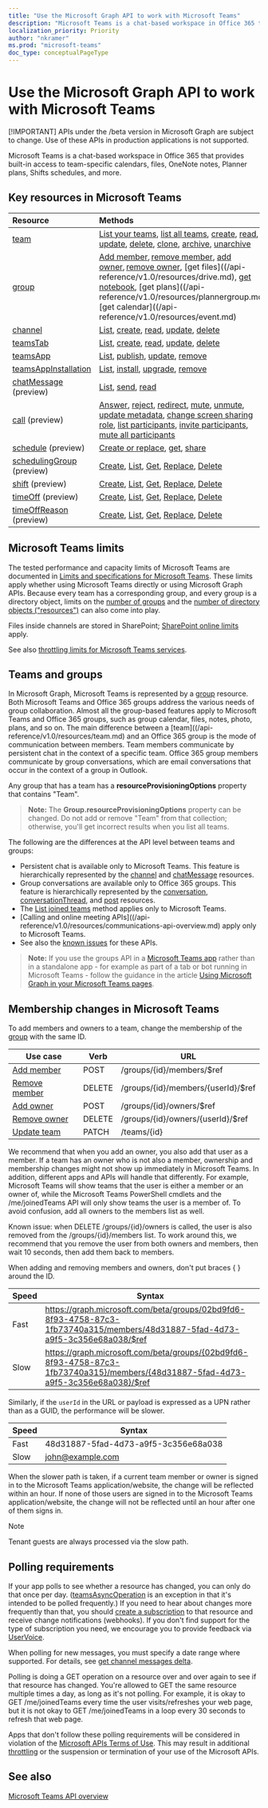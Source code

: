 ```yaml
---
title: "Use the Microsoft Graph API to work with Microsoft Teams"
description: "Microsoft Teams is a chat-based workspace in Office 365 that provides built-in access to team-specific calendars, files, OneNote notes, Planner plans, and more."
localization_priority: Priority
author: "nkramer"
ms.prod: "microsoft-teams"
doc_type: conceptualPageType
---
```


# Use the Microsoft Graph API to work with Microsoft Teams

<!-- markdownlint-disable MD041-->

[!IMPORTANT] APIs under the /beta version in Microsoft Graph are subject to change. Use of these APIs in production applications is not supported.

Microsoft Teams is a chat-based workspace in Office 365 that provides built-in access to team-specific calendars, files, OneNote notes, Planner plans, Shifts schedules, and more.

## Key resources in Microsoft Teams

| Resource | Methods |
|:---------------|:--------|
|[team](/api-reference/v1.0/resources/team.md)| [List your teams](/api-reference/v1.0/api/user-list-joinedteams.md), [list all teams](/graph/teams-list-all-teams), [create](/api-reference/v1.0/api/team-put-teams.md), [read](/api-reference/v1.0/api/team-get.md), [update](/api-reference/v1.0/api/team-update.md), [delete](/graph/api/group-delete?view=graph-rest-1.0), [clone](/api-reference/v1.0/api/team-clone.md), [archive](/api-reference/v1.0/api/team-archive.md), [unarchive](/api-reference/v1.0/api/team-unarchive.md) |
|[group](/api-reference/v1.0/resources/group.md)| [Add member](/api-reference/v1.0/api/group-post-members.md), [remove member](/api-reference/v1.0/api/group-delete-members.md), [add owner](/api-reference/v1.0/api/group-post-owners.md), [remove owner](/api-reference/v1.0/api/group-delete-owners.md), [get files]((/api-reference/v1.0/resources/drive.md), [get notebook](/graph/api/resources/notebook?view=graph-rest-1.0), [get plans]((/api-reference/v1.0/resources/plannergroup.md), [get calendar]((/api-reference/v1.0/resources/event.md) |
|[channel](/api-reference/v1.0/resources/channel.md)|[List](/api-reference/v1.0/api/channel-list.md), [create](/api-reference/v1.0/api/channel-post.md), [read](/api-reference/v1.0/api/channel-get.md), [update](/api-reference/v1.0/api/channel-patch.md), [delete](/api-reference/channel-delete.md)|
|[teamsTab](/api-reference/v1.0/resources/teamstab.md) |[List](/api-reference/v1.0/api/teamstab-list.md), [create](/api-reference/v1.0/api/teamstab-add.md), [read](/api-reference/v1.0/api/teamstab-get.md), [update](/api-reference/v1.0/api/teamstab-update.md), [delete](/api-reference/v1.0/api/teamstab-delete.md) |
|[teamsApp](/api-reference/v1.0/resources/teamsapp.md)|[List](/api-reference/v1.0/api/teamsapp-list.md), [publish](/api-reference/teamsapp-publish.md), [update](/api-reference/teamsapp-update.md), [remove](/api-reference/v1.0/api/teamsapp-delete.md)|
|[teamsAppInstallation](/api-reference/v1.0/resources/teamsappinstallation.md)| [List](/api-reference/v1.0/api/teamsappinstallation-list.md), [install](/api-reference/v1.0/api/teamsappinstallation-add.md), [upgrade](/api-reference/v1.0/api/teamsappinstallation-delete.md), [remove](/api-reference/v1.0/api/teamsappinstallation-delete.md) |
|[chatMessage](/api-reference/v1.0/resources/chatmessage.md) (preview)| [List](/api-reference/v1.0/api/channel-list-messages.md), [send](/api-reference/v1.0/api/channel-post-messages.md), [read](/graph/api/channel-get-message?view=graph-rest-beta) |
|[call](/graph/api/resources/communications-api-overview.md) (preview) | [Answer](/graph/api/call-answer?view=graph-rest-beta), [reject](/graph/api/call-reject?view=graph-rest-beta), [redirect](/graph/api/call-redirect?view=graph-rest-beta), [mute](/graph/api/call-mute?view=graph-rest-beta), [unmute](/graph/api/call-unmute?view=graph-rest-beta), [update metadata](/graph/api/call-updatemetadata?view=graph-rest-beta), [change screen sharing role](/graph/api/call-changescreensharingrole?view=graph-rest-beta), [list participants](/graph/api/call-list-participants?view=graph-rest-beta), [invite participants](/graph/api/participant-invite?view=graph-rest-beta), [mute all participants](/graph/api/participant-muteall?view=graph-rest-beta) |
|[schedule](/graph/api/resources/schedule?view=graph-rest-beta) (preview)| [Create or replace](/graph/api/team-put-schedule?view=graph-rest-beta), [get](/graph/api/schedule-get?view=graph-rest-beta), [share](/graph/api/schedule-share?view=graph-rest-beta) |
|[schedulingGroup](/graph/api/resources/schedulinggroup?view=graph-rest-beta) (preview)| [Create](/graph/api/schedule-post-schedulinggroups?view=graph-rest-beta), [List](/graph/api/schedule-list-schedulinggroups?view=graph-rest-beta), [Get](/graph/api/schedulinggroup-get?view=graph-rest-beta), [Replace](/graph/api/schedulinggroup-put?view=graph-rest-beta), [Delete](/graph/api/schedulinggroup-delete?view=graph-rest-beta) |
|[shift](/graph/api/resources/shift?view=graph-rest-beta) (preview)| [Create](/graph/api/schedule-post-shifts?view=graph-rest-beta), [List](/graph/api/schedule-list-shifts?view=graph-rest-beta), [Get](/graph/api/shift-get?view=graph-rest-beta), [Replace](/graph/api/shift-put?view=graph-rest-beta), [Delete](/graph/api/shift-delete?view=graph-rest-beta) |
|[timeOff](/graph/api/resources/timeoff?view=graph-rest-beta) (preview)| [Create](/graph/api/schedule-post-timesoff?view=graph-rest-beta), [List](/graph/api/schedule-list-timesoff?view=graph-rest-beta), [Get](/graph/api/timeoff-get?view=graph-rest-beta), [Replace](/graph/api/timeoff-put?view=graph-rest-beta), [Delete](/graph/api/timeoff-delete?view=graph-rest-beta) |
|[timeOffReason](/graph/api/resources/timeoffreason?view=graph-rest-beta) (preview)| [Create](/graph/api/schedule-post-timeoffreasons?view=graph-rest-beta), [List](/graph/api/schedule-list-timeoffreasons?view=graph-rest-beta), [Get](/graph/api/timeoffreason-get?view=graph-rest-beta), [Replace](/graph/api/timeoffreason-put?view=graph-rest-beta), [Delete](/graph/api/timeoffreason-delete?view=graph-rest-beta) |

## Microsoft Teams limits

The tested performance and capacity limits of Microsoft Teams are documented in
[Limits and specifications for Microsoft Teams](/microsoftteams/limits-specifications-teams).
These limits apply whether using Microsoft Teams directly or using Microsoft Graph APIs.
Because every team has a corresponding group, and every group is a directory object,
limits on the [number of groups](/microsoft-365/admin/create-groups/office-365-groups#group-limits)
and the [number of directory objects ("resources")](/azure/active-directory/users-groups-roles/directory-service-limits-restrictions)
can also come into play. 

Files inside channels are stored in SharePoint; [SharePoint online limits](/office365/servicedescriptions/sharepoint-online-service-description/sharepoint-online-limits) apply.

See also [throttling limits for Microsoft Teams services](/graph/throttling).

## Teams and groups

In Microsoft Graph, Microsoft Teams is represented by a [group](/api-reference/v1.0/resources/group.md) resource. Both Microsoft Teams and Office 365 groups address the various needs of group collaboration. Almost all the group-based features apply to Microsoft Teams and Office 365 groups, such as group calendar, files, notes, photo, plans, and so on. The main difference between a [team]((/api-reference/v1.0/resources/team.md) and an Office 365 group is the mode of communication between members. Team members communicate by persistent chat in the context of a specific team. Office 365 group members communicate by group conversations, which are email conversations that occur in the context of a group in Outlook.

Any group that has a team has a **resourceProvisioningOptions** property that contains "Team".

>**Note:** The **Group.resourceProvisioningOptions** property can be changed.
Do not add or remove "Team" from that collection;
otherwise, you'll get incorrect results when you list all teams.

The following are the differences at the API level between teams and groups:

- Persistent chat is available only to Microsoft Teams. This feature is hierarchically represented by the [channel](/api-reference/v1.0/resources/channel.md) and [chatMessage](/api-reference/v1.0/resources/chatmessage.md) resources.
- Group conversations are available only to Office 365 groups. This feature is hierarchically represented by the [conversation](/api-reference/v1.0/resources/conversation.md), [conversationThread](/api-reference/v1.0/resources/conversationthread.md), and [post](/api-reference/v1.0/resources/post.md) resources.
- The [List joined teams](/api-reference/v1.0/api/user-list-joinedteams.md) method applies only to Microsoft Teams.
- [Calling and online meeting APIs]((/api-reference/v1.0/resources/communications-api-overview.md) apply only to Microsoft Teams.
- See also the [known issues](/graph/known-issues) for these APIs.

>**Note:** If you use the groups API in a [Microsoft Teams app](/microsoftteams/platform/#apps-in-microsoft-teams) rather than in a standalone app - for example as part of a tab or bot running in Microsoft Teams - follow the guidance in the article [Using Microsoft Graph in your Microsoft Teams pages](/microsoftteams/platform/resources/microsoft-graph).

## Membership changes in Microsoft Teams

To add members and owners to a team, change the membership of the [group](/api-reference/v1.0/resources/group.md) with the same ID.

| Use case      | Verb      | URL |
| ------------------------------------- | ------------------------------------------------------------ | ------------------------------------------------------------ |
| [Add member](/api-reference/v1.0/api/group-post-members.md)	| POST	    | /groups/{id}/members/$ref  |
| [Remove member](/api-reference/v1.0/api/group-delete-members.md)	| DELETE	| /groups/{id}/members/{userId}/$ref |
| [Add owner](/api-reference/v1.0/api/group-post-owners.md)     | POST	    | /groups/{id}/owners/$ref |
| [Remove owner](/api-reference/v1.0/api/group-delete-owners.md)	| DELETE	| /groups/{id}/owners/{userId}/$ref |
| [Update team](/api-reference/v1.0/api/team-update.md)	| PATCH     | /teams/{id} |

We recommend that when you add an owner, you also add that user as a member.
If a team has an owner who is not also a member, ownership and membership changes might not show up immediately in Microsoft Teams.
In addition, different apps and APIs will handle that differently.
For example, Microsoft Teams will show teams that the user is either a member or an owner of, while the Microsoft Teams PowerShell cmdlets and the /me/joinedTeams API will only show teams the user is a member of.
To avoid confusion, add all owners to the members list as well.

Known issue: when DELETE /groups/{id}/owners is called, the user is also removed from the /groups/{id}/members list. To work around this, we recommend that you remove the user from both owners and members, then wait 10 seconds, then add them back to members.

When adding and removing members and owners, don't put braces { } around the ID.

| Speed | Syntax |
| ------ | ----- |
| Fast | https://graph.microsoft.com/beta/groups/02bd9fd6-8f93-4758-87c3-1fb73740a315/members/48d31887-5fad-4d73-a9f5-3c356e68a038/$ref |
| Slow | https://graph.microsoft.com/beta/groups/{02bd9fd6-8f93-4758-87c3-1fb73740a315}/members/{48d31887-5fad-4d73-a9f5-3c356e68a038}/$ref |

Similarly, if the `userId` in the URL or payload is expressed as a UPN rather than as a GUID, the performance will be slower.

| Speed | Syntax |
| ------ | ----- |
| Fast | 48d31887-5fad-4d73-a9f5-3c356e68a038 |
| Slow | john@example.com |

When the slower path is taken, if a current team member or owner is signed in to the Microsoft Teams application/website, the change will be reflected within an hour.
If none of those users are signed in to the Microsoft Teams application/website, the change will not be reflected until an hour after one of them signs in.

> [!Note]
> Tenant guests are always processed via the slow path.

## Polling requirements

If your app polls to see whether a resource has changed, you can only do that once per day. 
([teamsAsyncOperation](/api-reference/beta/resources/teamsasyncoperation.md) is an exception in that it's intended to be polled frequently.) 
If you need to hear about changes more frequently than that, you should [create a subscription](/api-reference/v1.0/api/subscription-post-subscriptions.md) to that resource and receive change notifications (webhooks). 
If you don't find support for the type of subscription you need, we encourage you to provide feedback via [UserVoice](https://microsoftgraph.uservoice.com/forums/920506-microsoft-graph-feature-requests?category_id=359626). 

When polling for new messages, you must specify a date range where supported. For details, see [get channel messages delta](/graph/api/chatmessage-delta?view=graph-rest-beta).

Polling is doing a GET operation on a resource over and over again to see if that resource has changed. 
You're allowed to GET the same resource multiple times a day, as long as it's not polling. 
For example, it is okay to GET /me/joinedTeams every time the user visits/refreshes your web page, 
but it is not okay to GET /me/joinedTeams in a loop every 30 seconds to refresh that web page.

Apps that don't follow these polling requirements will be considered in violation of the
[Microsoft APIs Terms of Use](https://docs.microsoft.com/legal/microsoft-apis/terms-of-use). This may result in additional [throttling](/graph/throttling) 
or the suspension or termination of your use of the Microsoft APIs.

## See also

[Microsoft Teams API overview](/graph/teams-concept-overview)
